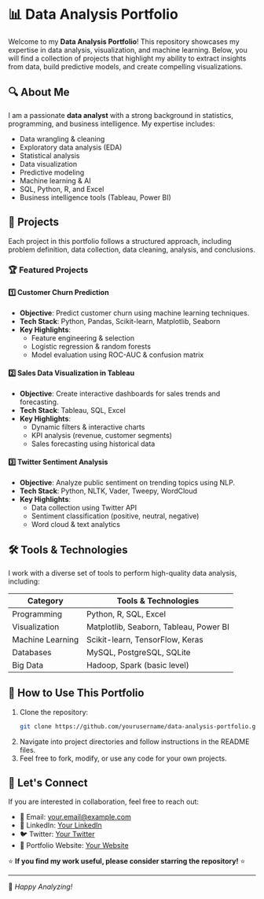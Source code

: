 # 📊 Data Analysis Portfolio

Welcome to my **Data Analysis Portfolio**! This repository showcases my expertise in data analysis, visualization, and machine learning. Below, you will find a collection of projects that highlight my ability to extract insights from data, build predictive models, and create compelling visualizations.

## 🔍 About Me
I am a passionate **data analyst** with a strong background in statistics, programming, and business intelligence. My expertise includes:

- Data wrangling & cleaning
- Exploratory data analysis (EDA)
- Statistical analysis
- Data visualization
- Predictive modeling
- Machine learning & AI
- SQL, Python, R, and Excel
- Business intelligence tools (Tableau, Power BI)

## 📂 Projects
Each project in this portfolio follows a structured approach, including problem definition, data collection, data cleaning, analysis, and conclusions.

### 🏆 Featured Projects

#### 1️⃣ **Customer Churn Prediction**
- **Objective**: Predict customer churn using machine learning techniques.
- **Tech Stack**: Python, Pandas, Scikit-learn, Matplotlib, Seaborn
- **Key Highlights**:
  - Feature engineering & selection
  - Logistic regression & random forests
  - Model evaluation using ROC-AUC & confusion matrix

#### 2️⃣ **Sales Data Visualization in Tableau**
- **Objective**: Create interactive dashboards for sales trends and forecasting.
- **Tech Stack**: Tableau, SQL, Excel
- **Key Highlights**:
  - Dynamic filters & interactive charts
  - KPI analysis (revenue, customer segments)
  - Sales forecasting using historical data

#### 3️⃣ **Twitter Sentiment Analysis**
- **Objective**: Analyze public sentiment on trending topics using NLP.
- **Tech Stack**: Python, NLTK, Vader, Tweepy, WordCloud
- **Key Highlights**:
  - Data collection using Twitter API
  - Sentiment classification (positive, neutral, negative)
  - Word cloud & text analytics

## 🛠️ Tools & Technologies
I work with a diverse set of tools to perform high-quality data analysis, including:

| Category            | Tools & Technologies |
|--------------------|--------------------|
| Programming       | Python, R, SQL, Excel |
| Visualization     | Matplotlib, Seaborn, Tableau, Power BI |
| Machine Learning | Scikit-learn, TensorFlow, Keras |
| Databases        | MySQL, PostgreSQL, SQLite |
| Big Data        | Hadoop, Spark (basic level) |

## 📢 How to Use This Portfolio
1. Clone the repository:
   ```sh
   git clone https://github.com/yourusername/data-analysis-portfolio.git
   ```
2. Navigate into project directories and follow instructions in the README files.
3. Feel free to fork, modify, or use any code for your own projects.

## 🤝 Let's Connect
If you are interested in collaboration, feel free to reach out:

- 📧 Email: your.email@example.com
- 💼 LinkedIn: [Your LinkedIn](#)
- 🐦 Twitter: [Your Twitter](#)
- 📂 Portfolio Website: [Your Website](#)

⭐ **If you find my work useful, please consider starring the repository!** ⭐

---

🚀 *Happy Analyzing!*
